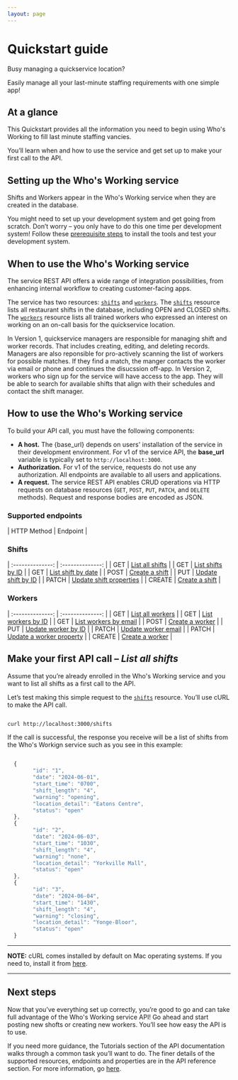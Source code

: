 ```yaml
---
layout: page
---
```


# Quickstart guide

Busy managing a quickservice location?

Easily manage all your last-minute staffing requirements with one simple app!

## At a glance

This Quickstart provides all the information you need to begin using Who's Working to fill last minute staffing vancies.

You’ll learn when and how to use the service and get set up to make your first call to the API.

## Setting up the Who's Working service

Shifts and Workers appear in the Who's Working service when they are created in the database.

You might need to set up your development system and get going from scratch. Don’t worry – you only have to do this one time per development system! Follow these [prerequisite steps](../tutorials/before-you-start-a-tutorial.md) to install the tools and test your development system.

## When to use the Who's Working service

The service REST API offers a wide range of integration possibilities, from enhancing internal workflow to creating customer-facing apps.

The service has two resources: [`shifts`](shifts) and [`workers`](workers). The [`shifts`](shifts) resource lists all restaurant shifts in the database, including OPEN and CLOSED shifts. The [`workers`](workers) resource lists all trained workers who expressed an interest on working on an on-call basis for the quickservice location.

In Version 1, quickservice managers are responsible for managing shift and worker records. That includes creating, editing, and deleting records. Managers are also reponsible for pro-actively scanning the list of workers for possible matches. If they find a match, the manger contacts the worker via email or phone and continues the disucssion off-app. In Version 2, workers who sign up for the service will have access to the app. They will be able to search for available shifts that align with their schedules and contact the shift manager.

## How to use the Who's Working service

To build your API call, you must have the following components:

* **A host.**  The {base_url} depends on users' installation of the service in their development environment. For v1 of the service API, the **base_url** variable is typically set to `http://localhost:3000`.
* **Authorization.**  For v1 of the service, requests do not use any authorization. All endpoints are available to all users and applications.
* **A request.**  The service REST API enables CRUD operations via HTTP requests on database resources (`GET`, `POST`, `PUT`, `PATCH`, and `DELETE` methods). Request and response bodies are encoded as JSON.

### Supported endpoints

| HTTP Method | Endpoint |

### Shifts

| :--------------: | :--------------: |
| GET | [List all shifts](get-all-shifts.md) |
| GET | [List shifts by ID](get-shifts-by-id.md) |
| GET | [List shift by date](get-shift-by-date.md) |
| POST | [Create a shift](create-shift.md) |
| PUT | [Update shift by ID](update-shift-by-id.md) |
| PATCH | [Update shift properties](change-shift-property.md) |
| CREATE | [Create a shift](shift-create.md) |

### Workers

| :--------------: | :--------------: |
| GET | [List all workers](get-all-workers.md) |
| GET | [List workers by ID](get-workers-by-id.md) |
| GET | [List workers by email](users-get-user-by-email.md) |
| POST | [Create a worker](create-worker.md) |
| PUT | [Update worker by ID](update-worker-by-id.md) |
| PATCH | [Update worker email](change-user-email.md) |
| PATCH | [Update a worker property](update-worker-with-patch.md) |
| CREATE | [Create a worker](worker-create.md) |

## Make your first API call – *List all shifts*

Assume that you’re already enrolled in the Who's Working service and you want to list all shifts as a first call to the API.

Let’s test making this simple request to the [`shifts`](task) resource. You’ll use cURL to make the API call.

```bash

curl http://localhost:3000/shifts
```

If the call is successful, the response you receive will be a list of shifts from the Who's Workign service such as you see in this example:

```js

  {
        "id": "1",
        "date": "2024-06-01",
        "start_time": "0700",
        "shift_length": "4",
        "warning": "opening",
        "location_detail": "Eatons Centre",
        "status": "open"
  },
  {
        "id": "2",
        "date": "2024-06-03",
        "start_time": "1030",
        "shift_length": "4",
        "warning": "none",
        "location_detail": "Yorkville Mall",
        "status": "open"
  },
  {
        "id": "3",
        "date": "2024-06-04",
        "start_time": "1430",
        "shift_length": "4",
        "warning": "closing",
        "location_detail": "Yonge-Bloor",
        "status": "open"
  }

```

---

**NOTE:**
cURL comes installed by default on Mac operating systems. If you need to, install it from [here](https://curl.se/windows/).

---

## Next steps

Now that you’ve everything set up correctly, you’re good to go and can take full advantage of the Who's Working service API! Go ahead and start posting new shofts or creating new workers. You’ll see how easy the API is to use.

If you need more guidance, the Tutorials section of the API documentation walks through a common task you’ll want to do. The finer details of the supported resources, endpoints and properties are in the API reference section. For more information, go [here](../index.md).

